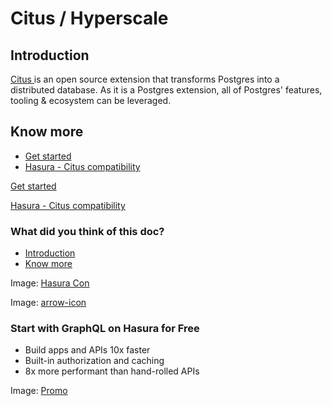 # Citus / Hyperscale

## Introduction​

[ Citus ](https://www.citusdata.com/)is an open source extension that transforms Postgres into a distributed
database. As it is a Postgres extension, all of Postgres' features, tooling & ecosystem can be leveraged.

## Know more​

- [ Get started ](https://hasura.io/docs/latest/databases/postgres/citus-hyperscale-postgres/getting-started/index/)
- [ Hasura - Citus compatibility ](https://hasura.io/docs/latest/databases/postgres/citus-hyperscale-postgres/hasura-citus-compatibility/)


[ Get started ](https://hasura.io/docs/latest/databases/postgres/citus-hyperscale-postgres/getting-started/index/)

[ Hasura - Citus compatibility ](https://hasura.io/docs/latest/databases/postgres/citus-hyperscale-postgres/hasura-citus-compatibility/)

### What did you think of this doc?

- [ Introduction ](https://hasura.io/docs/latest/databases/postgres/citus-hyperscale-postgres/index/#introduction)
- [ Know more ](https://hasura.io/docs/latest/databases/postgres/citus-hyperscale-postgres/index/#know-more)


Image: [ Hasura Con ](https://res.cloudinary.com/dh8fp23nd/image/upload/v1686154570/hasura-con-2023/has-con-light-date_r2a2ud.png)

Image: [ arrow-icon ](https://res.cloudinary.com/dh8fp23nd/image/upload/v1683723549/main-web/chevron-right_ldbi7d.png)

### Start with GraphQL on Hasura for Free

- Build apps and APIs 10x faster
- Built-in authorization and caching
- 8x more performant than hand-rolled APIs


Image: [ Promo ](https://hasura.io/docs/assets/images/hasura-free-ff60e409244e0ea12b5a3045d1a9096b.png)